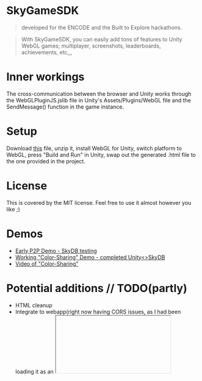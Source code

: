 # SkyGameSDK
> developed for the ENCODE and the Built to Explore hackathons.

> With SkyGameSDK, you can easily add tons of features to Unity WebGL games; multiplayer, screenshots, leaderboards, achievements, etc,,,

# Inner workings
The cross-communication between the browser and Unity works through the WebGLPluginJS.jslib file in Unity's Assets/Plugins/WebGL file and the SendMessage() function in the game instance.

# Setup
Download [this](https://siasky.net/AAB659zUOymZQY8zU9MX16MhJZoOBTRmFvFslGfunJ2Taw) file, unzip it, install WebGL for Unity, switch platform to WebGL, press "Build and Run" in Unity, swap out the generated .html file to the one provided in the project.

# License
This is covered by the MIT license. Feel free to use it almost however you like ;)

# Demos
* [Early P2P Demo - SkyDB testing](https://100ccrtto8qqedqa84kb6sjcl609kbqirbevn2rv79avqu1fq5iikko.account.siasky.net/)
* [Working "Color-Sharing" Demo - completed Unity<>SkyDB](https://60061g6oprj2pi50jku6el64c81f94r10kfgmtkqp5pij6sch8jfk00.siasky.net/)
* [Video of "Color-Sharing"](https://siasky.net/AADbQgkgExh2Oo8wXcdot641m40Bzys7d_8JvYmnA7abHw)

# Potential additions // TODO(partly)
* HTML cleanup
* Integrate to webapp(right now having CORS issues, as I had been loading it as an <iframe>)
* Real-time connections(might require websockets, as not everyone can connect with P2P without TURN/STUN servers)
* MySky for communication instead of skyDB
* Screenshots (possible in Unity, and can then communicate to the browser with the WebGLPluginJS library)
* Lobbies(done via mysky, host whitelists friends, friends posts publickey to skydb,,,)
* Working chess example (should be here 27th-30th april, and then recieve updates)
* Extrapolation parameters in networking to simulate sync? (inclusion of time on send)
* Make it work as a .js import to .html & .ts
